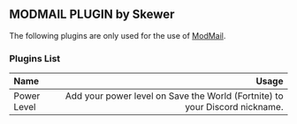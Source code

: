 ## MODMAIL PLUGIN by Skewer

The following plugins are only used for the use of [ModMail](https://github.com/kyb3r/modmail).

### Plugins List

|    Name   |   Usage   |
|    :--    |    --:    |
|  Power Level  |  Add your power level on Save the World (Fortnite) to your Discord nickname.  |
